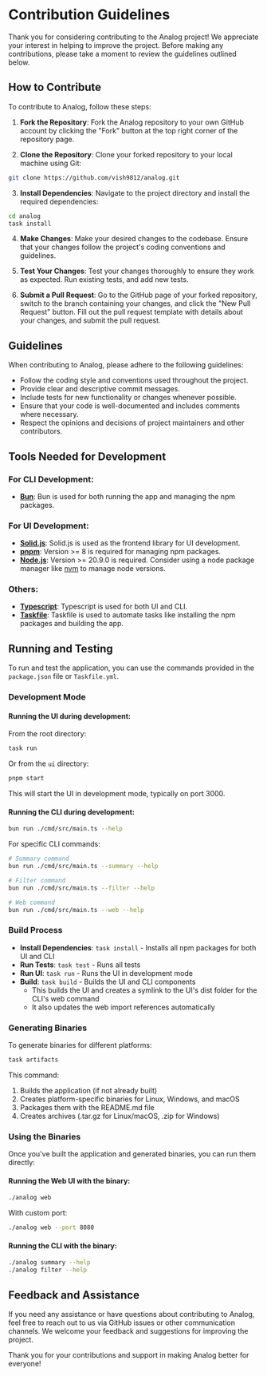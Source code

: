 # Contribution Guidelines

Thank you for considering contributing to the Analog project! We appreciate your interest in helping to improve the project. Before making any contributions, please take a moment to review the guidelines outlined below.

## How to Contribute

To contribute to Analog, follow these steps:

1. **Fork the Repository**: Fork the Analog repository to your own GitHub account by clicking the "Fork" button at the top right corner of the repository page.

2. **Clone the Repository**: Clone your forked repository to your local machine using Git:

```bash
git clone https://github.com/vish9812/analog.git
```

3. **Install Dependencies**: Navigate to the project directory and install the required dependencies:

```bash
cd analog
task install
```

4. **Make Changes**: Make your desired changes to the codebase. Ensure that your changes follow the project's coding conventions and guidelines.

5. **Test Your Changes**: Test your changes thoroughly to ensure they work as expected. Run existing tests, and add new tests.

6. **Submit a Pull Request**: Go to the GitHub page of your forked repository, switch to the branch containing your changes, and click the "New Pull Request" button. Fill out the pull request template with details about your changes, and submit the pull request.

## Guidelines

When contributing to Analog, please adhere to the following guidelines:

- Follow the coding style and conventions used throughout the project.
- Provide clear and descriptive commit messages.
- Include tests for new functionality or changes whenever possible.
- Ensure that your code is well-documented and includes comments where necessary.
- Respect the opinions and decisions of project maintainers and other contributors.

## Tools Needed for Development

### For CLI Development:

- **[Bun](https://bun.sh/)**: Bun is used for both running the app and managing the npm packages.

### For UI Development:

- **[Solid.js](https://www.solidjs.com/)**: Solid.js is used as the frontend library for UI development.
- **[pnpm](https://pnpm.io/)**: Version >= 8 is required for managing npm packages.
- **[Node.js](https://nodejs.org/en)**: Version >= 20.9.0 is required. Consider using a node package manager like [nvm](https://github.com/nvm-sh/nvm) to manage node versions.

### Others:

- **[Typescript](https://www.typescriptlang.org/)**: Typescript is used for both UI and CLI.
- **[Taskfile](https://taskfile.dev/)**: Taskfile is used to automate tasks like installing the npm packages and building the app.

## Running and Testing

To run and test the application, you can use the commands provided in the `package.json` file or `Taskfile.yml`.

### Development Mode

#### Running the UI during development:

From the root directory:

```bash
task run
```

Or from the `ui` directory:

```bash
pnpm start
```

This will start the UI in development mode, typically on port 3000.

#### Running the CLI during development:

```bash
bun run ./cmd/src/main.ts --help
```

For specific CLI commands:

```bash
# Summary command
bun run ./cmd/src/main.ts --summary --help

# Filter command
bun run ./cmd/src/main.ts --filter --help

# Web command
bun run ./cmd/src/main.ts --web --help
```

### Build Process

- **Install Dependencies**: `task install` - Installs all npm packages for both UI and CLI
- **Run Tests**: `task test` - Runs all tests
- **Run UI**: `task run` - Runs the UI in development mode
- **Build**: `task build` - Builds the UI and CLI components
  - This builds the UI and creates a symlink to the UI's dist folder for the CLI's web command
  - It also updates the web import references automatically

### Generating Binaries

To generate binaries for different platforms:

```bash
task artifacts
```

This command:

1. Builds the application (if not already built)
2. Creates platform-specific binaries for Linux, Windows, and macOS
3. Packages them with the README.md file
4. Creates archives (.tar.gz for Linux/macOS, .zip for Windows)

### Using the Binaries

Once you've built the application and generated binaries, you can run them directly:

#### Running the Web UI with the binary:

```bash
./analog web
```

With custom port:

```bash
./analog web --port 8080
```

#### Running the CLI with the binary:

```bash
./analog summary --help
./analog filter --help
```

## Feedback and Assistance

If you need any assistance or have questions about contributing to Analog, feel free to reach out to us via GitHub issues or other communication channels. We welcome your feedback and suggestions for improving the project.

Thank you for your contributions and support in making Analog better for everyone!
